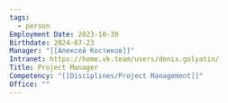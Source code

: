 ```yaml
---
tags:
  - person
Employment Date: 2023-10-30
Birthdate: 2024-07-23
Manager: "[[Алексей Костиков]]"
Intranet: https://home.vk.team/users/denis.golyatin/
Title: Project Manager
Competency: "[[Disciplines/Project Management]]"
Office: ""
---
```

